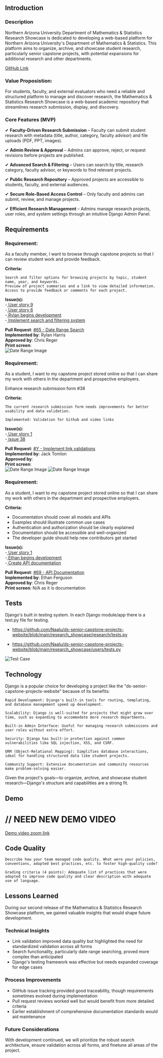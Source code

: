 ## Introduction

### Description
Northern Arizona University Department of Mathematics & Statistics Research Showcase is dedicated to developing a web-based platform for Northern Arizona University's Department of Mathematics & Statistics. This platform aims to organize, archive, and showcase student research, particularly senior capstone projects, with potential expansions for additional research and other departments.

[GitHub Link](https://github.com/Naalu/ds-senior-capstone-projects-website)

### Value Proposistion: 
For students, faculty, and external evaluators who need a reliable and structured platform to manage and discover research, the Mathematics & Statistics Research Showcase is a web-based academic repository that streamlines research submission, display, and discovery.

### Core Features (MVP)
✔ **Faculty-Driven Research Submission** – Faculty can submit student research with metadata (title, author, category, faculty advisor) and file uploads (PDF, PPT, images).

✔ **Admin Review & Approval** – Admins can approve, reject, or request revisions before projects are published.

✔ **Advanced Search & Filtering** – Users can search by title, research category, faculty advisor, or keywords to find relevant projects.

✔ **Public Research Repository** – Approved projects are accessible to students, faculty, and external audiences.

✔ **Secure Role-Based Access Control** – Only faculty and admins can submit, review, and manage projects.

✔ **Efficient Research Management** – Admins manage research projects, user roles, and system settings through an intuitive Django Admin Panel.

## Requirements

### Requirement:
As a faculty member, I want to browse through capstone projects so that I can review student work and provide feedback.

**Criteria:**

    Search and filter options for browsing projects by topic, student name, year, and keywords.
    Preview of project summaries and a link to view detailed information.
    Access to provide feedback or comments for each project.

**Issue(s):**  
 -[ User story 9 ](https://github.com/Naalu/ds-senior-capstone-projects-website/issues/23)   
 -[ User story 6 ](https://github.com/Naalu/ds-senior-capstone-projects-website/issues/20)    
 -[ Rylan begins development ](https://github.com/Naalu/ds-senior-capstone-projects-website/issues/4)  
 -[ Implement search and filtering system ](https://github.com/Naalu/ds-senior-capstone-projects-website/issues/40)  

**Pull Request**: [#65 - Date Range Search](https://github.com/Naalu/ds-senior-capstone-projects-website/pull/65)    
**Implemented by**: Rylan Harris  
**Approved by**:  Chris Reger  
**Print screen**:  
![Date Range Image](images/date-range.png)  

### Requirement:
As a student, I want to my capstone project stored online so that I can share my work with others in the department and prospective employers.

Enhance research submission form #38

**Criteria:**  

    The current research submission form needs improvements for better usability and data validation.  

    Implemented: Validation for Github and video links

**Issue(s):**  
 -[ User story 1 ](https://github.com/Naalu/ds-senior-capstone-projects-website/issues/15)  
-[ issue 38 ](https://github.com/Naalu/ds-senior-capstone-projects-website/issues/38)

**Pull Request**: [#Y - Implement link validations](https://github.com/Naalu/ds-senior-capstone-projects-website/pull/67)    
**Implemented by**: Jack Tomlon  
**Approved by**:  
**Print screen**:  
![Date Range Image](images/Enter_valid_link_error.png)
![Date Range Image](images/Video_Link_Error.png)

### Requirement:
As a student, I want to my capstone project stored online so that I can share my work with others in the department and prospective employers.

**Criteria:**
- Documentation should cover all models and APIs
- Examples should illustrate common use cases
- Authentication and authorization should be clearly explained
- Documentation should be accessible and well-organized
- The developer guide should help new contributors get started

**Issue(s):**  
 -[ User story 1 ](https://github.com/Naalu/ds-senior-capstone-projects-website/issues/15)   
 -[ Ethan begins development ](https://github.com/Naalu/ds-senior-capstone-projects-website/issues/7)  
 -[ Create API documentation ](https://github.com/Naalu/ds-senior-capstone-projects-website/issues/47)  

**Pull Request**: [#69 - API Documentation](https://github.com/Naalu/ds-senior-capstone-projects-website/pull/69)    
**Implemented by**: Ethan Ferguson  
**Approved by**:  Chris Reger  
**Print screen**: N/A as it is documentation


## Tests

Django's built in testing system. In each Django module/app there is a test.py file for testing.

- https://github.com/Naalu/ds-senior-capstone-projects-website/blob/main/research_showcase/research/tests.py 

- https://github.com/Naalu/ds-senior-capstone-projects-website/blob/main/research_showcase/users/tests.py  

![Test Case](images/python_test_example.png)  

## Technology

Django is a popular choice for developing a project like the "ds-senior-capstone-projects-website" because of its benefits:

    Rapid Development: Django's built-in tools for routing, templating, and database management speed up development.

    Scalability: Django is well-suited for projects that might grow over time, such as expanding to accommodate more research departments.

    Built-in Admin Interface: Useful for managing research submissions and user roles without extra effort.

    Security: Django has built-in protection against common vulnerabilities like SQL injection, XSS, and CSRF.

    ORM (Object-Relational Mapping): Simplifies database interactions, ideal for handling structured data like student projects.

    Community Support: Extensive documentation and community resources make problem-solving easier.

Given the project's goals—to organize, archive, and showcase student research—Django's structure and capabilities are a strong fit.

## Demo

# // NEED NEW DEMO VIDEO

[Demo video zoom link]() 

## Code Quality

    Describe how your team managed code quality. What were your policies, conventions, adopted best practices, etc. to foster high-quality code?  

    Grading criteria (4 points): Adequate list of practices that were adopted to improve code quality and clear description with adequate use of language.

## Lessons Learned

During our second release of the Mathematics & Statistics Research Showcase platform, we gained valuable insights that would shape future development.
    
### Technical Insights 

- Link validation improved data quality but highlighted the need for standardized validation across all forms
- Search functionality, particularly date range searching, proved more complex than anticipated
- Django's testing framework was effective but needs expanded coverage for edge cases

### Process Improvements

- GitHub issue tracking provided good traceability, though requirements sometimes evolved during implementation
- Pull request reviews worked well but would benefit from more detailed criteria
- Earlier establishment of comprehensive documentation standards would aid maintenance

### Future Considerations
With development continued, we will  prioritize the robust search architecture, ensure validation across all forms, and finetune all areas of the project.


